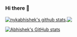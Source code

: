 ### Hi there 👋

<a href="https://nykabhishek.github.io/">
  <img align="center" src="https://github-readme-stats.vercel.app/api?username=nykabhishek&hide=issues&show_icons=true" alt="nykabhishek's github stats"/>
</a>
<a href="https://github.com/nykabhishek">
  <img align="center" src="https://github-readme-stats.vercel.app/api/top-langs/?username=nykabhishek&layout=compact&hide=javascript,html" />
</a>

[![Abhishek's GitHub stats](https://github-readme-stats.vercel.app/api?username=nykabhishek)](https://github.com/nykabhishek)


<!--
**nykabhishek/nykabhishek** is a ✨ _special_ ✨ repository because its `README.md` (this file) appears on your GitHub profile.

Here are some ideas to get you started:

- 🔭 I’m currently working on ...
- 🌱 I’m currently learning ...
- 👯 I’m looking to collaborate on ...
- 🤔 I’m looking for help with ...
- 💬 Ask me about ...
- 📫 How to reach me: ...
- 😄 Pronouns: ...
- ⚡ Fun fact: ...
-->
